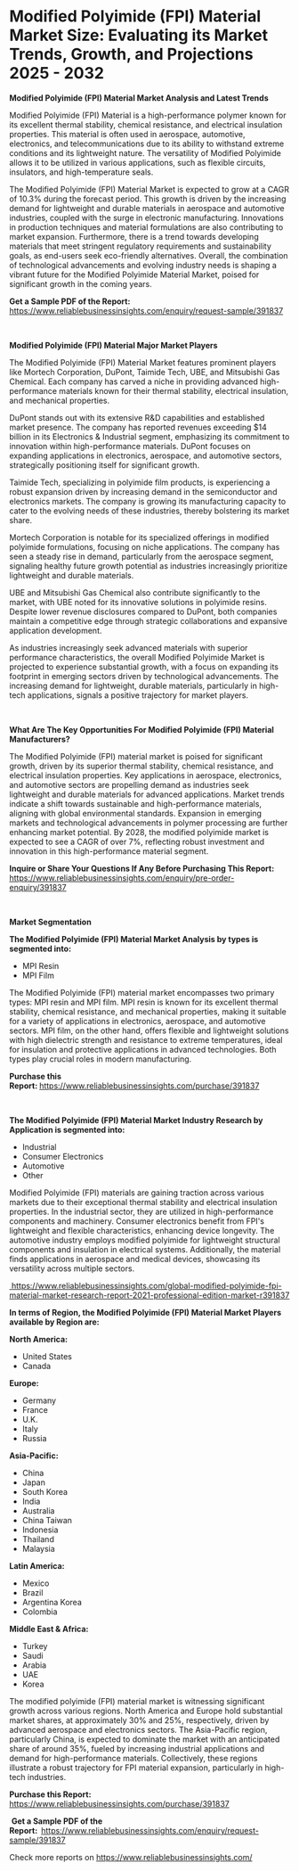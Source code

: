 <p><h1>Modified Polyimide (FPI) Material Market Size: Evaluating its Market Trends, Growth, and Projections 2025 - 2032</h1></p><p><strong>Modified Polyimide (FPI) Material Market Analysis and Latest Trends</strong></p>
<p><p>Modified Polyimide (FPI) Material is a high-performance polymer known for its excellent thermal stability, chemical resistance, and electrical insulation properties. This material is often used in aerospace, automotive, electronics, and telecommunications due to its ability to withstand extreme conditions and its lightweight nature. The versatility of Modified Polyimide allows it to be utilized in various applications, such as flexible circuits, insulators, and high-temperature seals.</p><p>The Modified Polyimide (FPI) Material Market is expected to grow at a CAGR of 10.3% during the forecast period. This growth is driven by the increasing demand for lightweight and durable materials in aerospace and automotive industries, coupled with the surge in electronic manufacturing. Innovations in production techniques and material formulations are also contributing to market expansion. Furthermore, there is a trend towards developing materials that meet stringent regulatory requirements and sustainability goals, as end-users seek eco-friendly alternatives. Overall, the combination of technological advancements and evolving industry needs is shaping a vibrant future for the Modified Polyimide Material Market, poised for significant growth in the coming years.</p></p>
<p><strong>Get a Sample PDF of the Report:&nbsp;</strong> <a href="https://www.reliablebusinessinsights.com/enquiry/request-sample/391837?utm_campaign=1837&utm_medium=2&utm_source=Github&utm_content=ia&utm_term=16012025&utm_id=modified-polyimide-fpi-material">https://www.reliablebusinessinsights.com/enquiry/request-sample/391837</a></p>
<p>&nbsp;</p>
<p><strong>Modified Polyimide (FPI) Material Major Market Players</strong></p>
<p><p>The Modified Polyimide (FPI) Material Market features prominent players like Mortech Corporation, DuPont, Taimide Tech, UBE, and Mitsubishi Gas Chemical. Each company has carved a niche in providing advanced high-performance materials known for their thermal stability, electrical insulation, and mechanical properties.</p><p>DuPont stands out with its extensive R&D capabilities and established market presence. The company has reported revenues exceeding $14 billion in its Electronics & Industrial segment, emphasizing its commitment to innovation within high-performance materials. DuPont focuses on expanding applications in electronics, aerospace, and automotive sectors, strategically positioning itself for significant growth.</p><p>Taimide Tech, specializing in polyimide film products, is experiencing a robust expansion driven by increasing demand in the semiconductor and electronics markets. The company is growing its manufacturing capacity to cater to the evolving needs of these industries, thereby bolstering its market share.</p><p>Mortech Corporation is notable for its specialized offerings in modified polyimide formulations, focusing on niche applications. The company has seen a steady rise in demand, particularly from the aerospace segment, signaling healthy future growth potential as industries increasingly prioritize lightweight and durable materials.</p><p>UBE and Mitsubishi Gas Chemical also contribute significantly to the market, with UBE noted for its innovative solutions in polyimide resins. Despite lower revenue disclosures compared to DuPont, both companies maintain a competitive edge through strategic collaborations and expansive application development.</p><p>As industries increasingly seek advanced materials with superior performance characteristics, the overall Modified Polyimide Market is projected to experience substantial growth, with a focus on expanding its footprint in emerging sectors driven by technological advancements. The increasing demand for lightweight, durable materials, particularly in high-tech applications, signals a positive trajectory for market players.</p></p>
<p>&nbsp;</p>
<p><strong>What Are The Key Opportunities For Modified Polyimide (FPI) Material Manufacturers?</strong></p>
<p><p>The Modified Polyimide (FPI) material market is poised for significant growth, driven by its superior thermal stability, chemical resistance, and electrical insulation properties. Key applications in aerospace, electronics, and automotive sectors are propelling demand as industries seek lightweight and durable materials for advanced applications. Market trends indicate a shift towards sustainable and high-performance materials, aligning with global environmental standards. Expansion in emerging markets and technological advancements in polymer processing are further enhancing market potential. By 2028, the modified polyimide market is expected to see a CAGR of over 7%, reflecting robust investment and innovation in this high-performance material segment.</p></p>
<p><strong>Inquire or Share Your Questions If Any Before Purchasing This Report:</strong> <a href="https://www.reliablebusinessinsights.com/enquiry/pre-order-enquiry/391837?utm_campaign=1837&utm_medium=2&utm_source=Github&utm_content=ia&utm_term=16012025&utm_id=modified-polyimide-fpi-material">https://www.reliablebusinessinsights.com/enquiry/pre-order-enquiry/391837</a></p>
<p>&nbsp;</p>
<p><strong>Market Segmentation</strong></p>
<p><strong>The Modified Polyimide (FPI) Material Market Analysis by types is segmented into:</strong></p>
<p><ul><li>MPI Resin</li><li>MPI Film</li></ul></p>
<p><p>The Modified Polyimide (FPI) material market encompasses two primary types: MPI resin and MPI film. MPI resin is known for its excellent thermal stability, chemical resistance, and mechanical properties, making it suitable for a variety of applications in electronics, aerospace, and automotive sectors. MPI film, on the other hand, offers flexible and lightweight solutions with high dielectric strength and resistance to extreme temperatures, ideal for insulation and protective applications in advanced technologies. Both types play crucial roles in modern manufacturing.</p></p>
<p><strong>Purchase this Report:&nbsp;</strong><a href="https://www.reliablebusinessinsights.com/purchase/391837?utm_campaign=1837&utm_medium=2&utm_source=Github&utm_content=ia&utm_term=16012025&utm_id=modified-polyimide-fpi-material">https://www.reliablebusinessinsights.com/purchase/391837</a></p>
<p>&nbsp;</p>
<p><strong>The Modified Polyimide (FPI) Material Market Industry Research by Application is segmented into:</strong></p>
<p><ul><li>Industrial</li><li>Consumer Electronics</li><li>Automotive</li><li>Other</li></ul></p>
<p><p>Modified Polyimide (FPI) materials are gaining traction across various markets due to their exceptional thermal stability and electrical insulation properties. In the industrial sector, they are utilized in high-performance components and machinery. Consumer electronics benefit from FPI's lightweight and flexible characteristics, enhancing device longevity. The automotive industry employs modified polyimide for lightweight structural components and insulation in electrical systems. Additionally, the material finds applications in aerospace and medical devices, showcasing its versatility across multiple sectors.</p></p>
<p><a href="https://www.reliablebusinessinsights.com/global-modified-polyimide-fpi-material-market-research-report-2021-professional-edition-market-r391837?utm_campaign=1837&utm_medium=2&utm_source=Github&utm_content=ia&utm_term=16012025&utm_id=modified-polyimide-fpi-material">&nbsp;https://www.reliablebusinessinsights.com/global-modified-polyimide-fpi-material-market-research-report-2021-professional-edition-market-r391837</a></p>
<p><strong>In terms of Region, the Modified Polyimide (FPI) Material Market Players available by Region are:</strong></p>
<p>
    <p> <strong> North America: </strong>
        <ul>
            <li>United States</li>
            <li>Canada</li>
        </ul>
        </p> 
    <p> <strong> Europe: </strong>
        <ul>
            <li>Germany</li>
            <li>France</li>
            <li>U.K.</li>
            <li>Italy</li>
            <li>Russia</li>
        </ul>
        </p> 
    <p> <strong> Asia-Pacific: </strong>
        <ul>
            <li>China</li>
            <li>Japan</li>
            <li>South Korea</li>
            <li>India</li>
            <li>Australia</li>
            <li>China Taiwan</li>
            <li>Indonesia</li>
            <li>Thailand</li>
            <li>Malaysia</li>
        </ul>
        </p> 
    <p> <strong> Latin America: </strong>
        <ul>
            <li>Mexico</li>
            <li>Brazil</li>
            <li>Argentina Korea</li>
            <li>Colombia</li>
        </ul>
        </p> 
    <p> <strong> Middle East & Africa: </strong>
        <ul>
            <li>Turkey</li>
            <li>Saudi</li>
            <li>Arabia</li>
            <li>UAE</li>
            <li>Korea</li>
        </ul>
    </p>
    </p>
<p><p>The modified polyimide (FPI) material market is witnessing significant growth across various regions. North America and Europe hold substantial market shares, at approximately 30% and 25%, respectively, driven by advanced aerospace and electronics sectors. The Asia-Pacific region, particularly China, is expected to dominate the market with an anticipated share of around 35%, fueled by increasing industrial applications and demand for high-performance materials. Collectively, these regions illustrate a robust trajectory for FPI material expansion, particularly in high-tech industries.</p></p>
<p><strong>Purchase this Report: </strong><a href="https://www.reliablebusinessinsights.com/purchase/391837?utm_campaign=1837&utm_medium=2&utm_source=Github&utm_content=ia&utm_term=16012025&utm_id=modified-polyimide-fpi-material">https://www.reliablebusinessinsights.com/purchase/391837</a></p>
<p>&nbsp;<strong>Get a Sample PDF of the Report:&nbsp;&nbsp;</strong><a href="https://www.reliablebusinessinsights.com/enquiry/request-sample/391837?utm_campaign=1837&utm_medium=2&utm_source=Github&utm_content=ia&utm_term=16012025&utm_id=modified-polyimide-fpi-material">https://www.reliablebusinessinsights.com/enquiry/request-sample/391837</a></p>
<p><strong></strong></p>
<p>Check more reports on <a href="https://www.reliablebusinessinsights.com/?utm_campaign=1837&utm_medium=2&utm_source=Github&utm_content=ia&utm_term=16012025&utm_id=modified-polyimide-fpi-material">https://www.reliablebusinessinsights.com/</a></p>